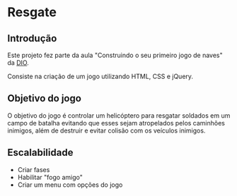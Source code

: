 # Resgate

## Introdução

Este projeto fez parte da aula "Construindo o seu primeiro jogo de naves" da [DIO](https://web.dio.me/).

Consiste na criação de um jogo utilizando HTML, CSS e jQuery. 

## Objetivo do jogo

O objetivo do jogo é controlar um helicóptero para resgatar soldados em um campo de batalha evitando que esses sejam atropelados pelos caminhões inimigos, além de destruir e evitar colisão com os veículos inimigos.

## Escalabilidade

- Criar fases
- Habilitar "fogo amigo"
- Criar um menu com opções do jogo